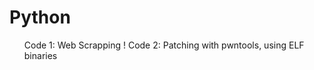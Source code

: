 # Python
<ul>
  <l1>Code 1: Web Scrapping ! </l1>
  <l2>Code 2: Patching with pwntools, using ELF binaries </l2>
</ul>
